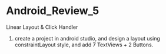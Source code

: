 # Android_Review_5
Linear Layout &amp; Click Handler


1. create a project in android studio, and design a layout using constraintLayout style, and add 7 TextViews + 2 Buttons.
